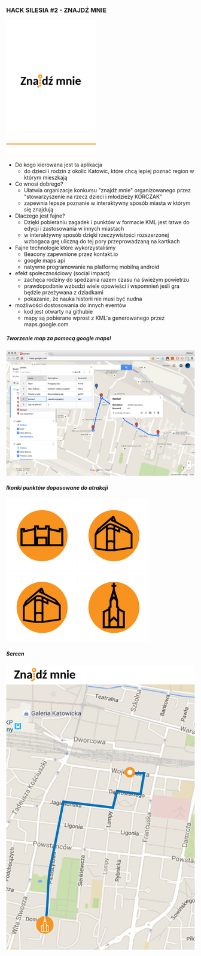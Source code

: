 ### HACK SILESIA #2 - ZNAJDŹ MNIE ###

![logo]


* Do kogo kierowana jest ta aplikacja
  * do dzieci i rodzin z okolic Katowic, które chcą lepiej poznać region w którym mieszkają
* Co wnosi dobrego?
  * Ułatwia organizacje konkursu "znajdź mnie" organizowanego przez "stowarzyszenie na rzecz dzieci i młodzieży KORCZAK"
  * zapewnia lepsze poznanie w interaktywny sposób miasta w którym się znajdują
* Dlaczego jest fajne?
  * Dzięki pobieraniu zagadek i punktów w formacie KML jest łatwe do edycji i zastosowania w innych miastach
  * w interaktywny sposób dzięki rzeczywistości rozszerzonej wzbogaca grę uliczną do tej pory przeprowadzaną na kartkach
* Fajne technologie które wykorzystaliśmy
  * Beacony zapewnione przez kontakt.io
  * google maps api
  * natywne programowanie na platformę mobilną android
* efekt społecznościowy (social impact)
  * zachęca rodziny do spedzania razem czasu na świeżym powietrzu
  * prawdopodbnie wzbudzi wiele opowieści i wspomnień jeśli gra będzie przeżywana z dziadkami
  * pokazanie, że nauka historii nie musi być nudna
* możliwości dostosowania do innych eventów
  * kod jest otwarty na githubie
  * mapy są pobierane wprost z KML'a generowanego przez maps.google.com
  
##### Tworzenie map za pomocą google maps!

![alt text][tworzeniemapy]

##### Ikonki punktów dopasowane do atrakcji
![iko2] ![iko3] ![iko3] ![iko4] 

##### Screen
![screen1]

[tworzeniemapy]: ./screens/konstruowanietrasy.png
[logo]: ./screens/logo.png
[iko2]: ./screens/ikony-02.png
[iko3]: ./screens/ikony-03.png
[iko4]: ./screens/ikony-04.png
[iko5]: ./screens/ikony-05.png
[iko6]: ./screens/ikony-06.png
[screen1]: ./screens/screen1.png